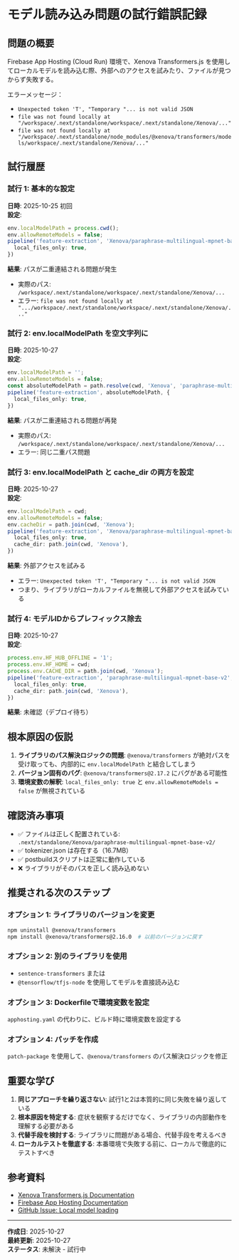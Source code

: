# モデル読み込み問題の試行錯誤記録

## 問題の概要

Firebase App Hosting (Cloud Run) 環境で、Xenova Transformers.js を使用してローカルモデルを読み込む際、外部へのアクセスを試みたり、ファイルが見つからず失敗する。

エラーメッセージ：
- `Unexpected token 'T', "Temporary "... is not valid JSON`
- `file was not found locally at "/workspace/.next/standalone/workspace/.next/standalone/Xenova/..."`
- `file was not found locally at "/workspace/.next/standalone/node_modules/@xenova/transformers/models/workspace/.next/standalone/Xenova/..."`

## 試行履歴

### 試行 1: 基本的な設定
**日時**: 2025-10-25 初回  
**設定**:
```typescript
env.localModelPath = process.cwd();
env.allowRemoteModels = false;
pipeline('feature-extraction', 'Xenova/paraphrase-multilingual-mpnet-base-v2', {
  local_files_only: true,
})
```
**結果**: パスが二重連結される問題が発生
- 実際のパス: `/workspace/.next/standalone/workspace/.next/standalone/Xenova/...`
- エラー: `file was not found locally at ".../workspace/.next/standalone/workspace/.next/standalone/Xenova/..."`

### 試行 2: env.localModelPath を空文字列に
**日時**: 2025-10-27  
**設定**:
```typescript
env.localModelPath = '';
env.allowRemoteModels = false;
const absoluteModelPath = path.resolve(cwd, 'Xenova', 'paraphrase-multilingual-mpnet-base-v2');
pipeline('feature-extraction', absoluteModelPath, {
  local_files_only: true,
})
```
**結果**: パスが二重連結される問題が再発
- 実際のパス: `/workspace/.next/standalone/workspace/.next/standalone/Xenova/...`
- エラー: 同じ二重パス問題

### 試行 3: env.localModelPath と cache_dir の両方を設定
**日時**: 2025-10-27  
**設定**:
```typescript
env.localModelPath = cwd;
env.allowRemoteModels = false;
env.cacheDir = path.join(cwd, 'Xenova');
pipeline('feature-extraction', 'Xenova/paraphrase-multilingual-mpnet-base-v2', {
  local_files_only: true,
  cache_dir: path.join(cwd, 'Xenova'),
})
```
**結果**: 外部アクセスを試みる
- エラー: `Unexpected token 'T', "Temporary "... is not valid JSON`
- つまり、ライブラリがローカルファイルを無視して外部アクセスを試みている

### 試行 4: モデルIDからプレフィックス除去
**日時**: 2025-10-27  
**設定**:
```typescript
process.env.HF_HUB_OFFLINE = '1';
process.env.HF_HOME = cwd;
process.env.CACHE_DIR = path.join(cwd, 'Xenova');
pipeline('feature-extraction', 'paraphrase-multilingual-mpnet-base-v2', {
  local_files_only: true,
  cache_dir: path.join(cwd, 'Xenova'),
})
```
**結果**: 未確認（デプロイ待ち）

## 根本原因の仮説

1. **ライブラリのパス解決ロジックの問題**: `@xenova/transformers` が絶対パスを受け取っても、内部的に `env.localModelPath` と結合してしまう
2. **バージョン固有のバグ**: `@xenova/transformers@2.17.2` にバグがある可能性
3. **環境変数の解釈**: `local_files_only: true` と `env.allowRemoteModels = false` が無視されている

## 確認済み事項

- ✅ ファイルは正しく配置されている: `.next/standalone/Xenova/paraphrase-multilingual-mpnet-base-v2/`
- ✅ tokenizer.json は存在する（16.7MB）
- ✅ postbuildスクリプトは正常に動作している
- ❌ ライブラリがそのパスを正しく読み込めない

## 推奨される次のステップ

### オプション 1: ライブラリのバージョンを変更
```bash
npm uninstall @xenova/transformers
npm install @xenova/transformers@2.16.0  # 以前のバージョンに戻す
```

### オプション 2: 別のライブラリを使用
- `sentence-transformers` または
- `@tensorflow/tfjs-node` を使用してモデルを直接読み込む

### オプション 3: Dockerfileで環境変数を設定
`apphosting.yaml` の代わりに、ビルド時に環境変数を設定する

### オプション 4: パッチを作成
`patch-package` を使用して、`@xenova/transformers` のパス解決ロジックを修正

## 重要な学び

1. **同じアプローチを繰り返さない**: 試行1と2は本質的に同じ失敗を繰り返している
2. **根本原因を特定する**: 症状を観察するだけでなく、ライブラリの内部動作を理解する必要がある
3. **代替手段を検討する**: ライブラリに問題がある場合、代替手段を考えるべき
4. **ローカルテストを徹底する**: 本番環境で失敗する前に、ローカルで徹底的にテストすべき

## 参考資料

- [Xenova Transformers.js Documentation](https://huggingface.co/docs/transformers.js)
- [Firebase App Hosting Documentation](https://firebase.google.com/docs/app-hosting)
- [GitHub Issue: Local model loading](https://github.com/xenova/transformers.js/issues)

---

**作成日**: 2025-10-27  
**最終更新**: 2025-10-27  
**ステータス**: 未解決 - 試行中
